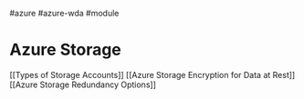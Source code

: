 #azure #azure-wda #module 

# Azure Storage
[[Types of Storage Accounts]]
[[Azure Storage Encryption for Data at Rest]]
[[Azure Storage Redundancy Options]]